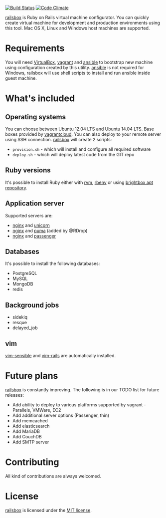 [![Build Status](https://travis-ci.org/andreychernih/railsbox.svg?branch=master)](https://travis-ci.org/andreychernih/railsbox)
[![Code Climate](https://codeclimate.com/github/andreychernih/railsbox/badges/gpa.svg)](https://codeclimate.com/github/andreychernih/railsbox)

[railsbox][] is Ruby on Rails virtual machine configurator. You can quickly create virtual machine for development and production environments using this tool. Mac OS X, Linux and Windows host machines are supported.

# Requirements

You will need [VirtualBox][], [vagrant][] and [ansible][] to bootstrap new machine using configuration created by this utility. [ansible][] is not required for Windows, railsbox will use shell scripts to install and run ansible inside guest machine.

# What's included

## Operating systems

You can choose between Ubuntu 12.04 LTS and Ubuntu 14.04 LTS. Base boxes provided by [vagrantcloud][]. You can also deploy to your remote server using SSH connection. [railsbox][] will create 2 scripts:

* `provision.sh` - which will install and configure all required software
* `deploy.sh` - which will deploy latest code from the GIT repo

## Ruby versions

It's possible to install Ruby either with [rvm][], [rbenv][] or using [brightbox apt repository][].

## Application server

Supported servers are:

* [nginx][] and [unicorn][]
* [nginx][] and [puma][] (added by @RDrop)
* [nginx][] and [passenger][]

## Databases

It's possible to install the following databases:

* PostgreSQL
* MySQL
* MongoDB
* redis

## Background jobs

* sidekiq
* resque
* delayed_job

## vim

[vim-sensible][] and [vim-rails][] are automatically installed.

# Future plans

[railsbox][] is constantly improving. The following is in our TODO list for future releases:

* Add ability to deploy to various platforms supported by vagrant - Parallels, VMWare, EC2
* Add additional server options (Passenger, thin)
* Add memcached
* Add elasticsearch
* Add MariaDB
* Add CouchDB
* Add SMTP server

# Contributing

All kind of contributions are always welcomed.

# License

[railsbox][] is licensed under the [MIT license].

[railsbox]: http://railsbox.io/
[vagrant]: https://www.vagrantup.com/
[VirtualBox]: https://www.virtualbox.org/
[ansible]: http://www.ansible.com/
[rvm]: https://rvm.io/
[brightbox apt repository]: https://www.brightbox.com/docs/ruby/ubuntu/
[nginx]: http://nginx.org/
[puma]: http://puma.io/
[unicorn]: http://unicorn.bogomips.org/
[passenger]: https://www.phusionpassenger.com/
[homebrew]: http://brew.sh/
[brew cask]: https://github.com/caskroom/homebrew-cask
[vagrantcloud]: http://vagrantcloud.com
[rbenv]: https://github.com/sstephenson/rbenv
[vim-sensible]: https://github.com/tpope/vim-sensible
[vim-rails]: https://github.com/tpope/vim-rails
[MIT license]: LICENSE
